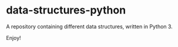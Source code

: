 # data-structures-python

A repository containing different data structures, written in Python 3.

Enjoy!
